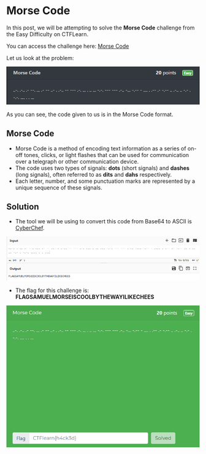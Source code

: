 # Morse Code

In this post, we will be attempting to solve the **Morse Code** challenge from the Easy Difficulty on CTFLearn.

You can access the challenge here: <a href="https://ctflearn.com/challenge/309">Morse Code</a>

Let us look at the problem:

<img src="Assets/CTF-23.png">

As you can see, the code given to us is in the Morse Code format.

## Morse Code
* Morse Code is a method of encoding text information as a series of on-off tones, clicks, or light flashes that can be used for communication over a telegraph or other communication device.
* The code uses two types of signals: **dots** (short signals) and **dashes** (long signals), often referred to as **dits** and **dahs** respectively. 
* Each letter, number, and some punctuation marks are represented by a unique sequence of these signals.

## Solution
* The tool we will be using to convert this code from Base64 to ASCII is <a href="https://gchq.github.io/CyberChef/">CyberChef</a>.

<img src="Assets/CTF-24.png">

* The flag for this challenge is: **FLAGSAMUELMORSEISCOOLBYTHEWAYILIKECHEES**

<img src="Assets/CTF-25.png">
